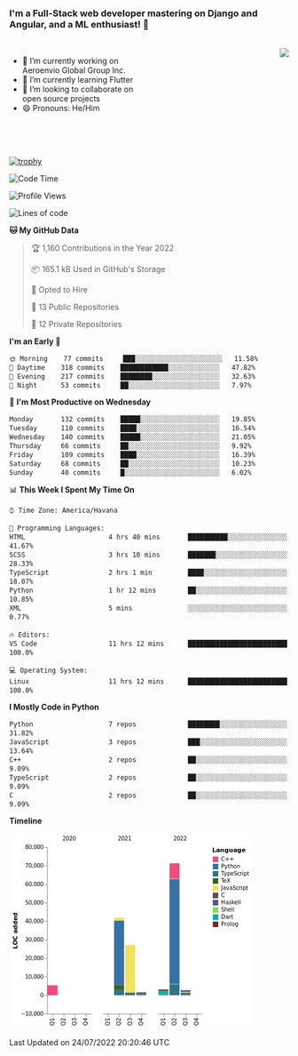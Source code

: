 ### I'm a Full-Stack web developer mastering on Django and Angular, and a ML enthusiast!  👋

<br/>

<img align="right" height="250"  src="https://media1.giphy.com/media/qgQUggAC3Pfv687qPC/giphy.gif?cid=ecf05e470ttfxgsj072btembitu1zn4ti3t3cdyg4jo5b3by&rid=giphy.gif&ct=g" />

 <div style="width:50%">
    <ul>
      <li>🔭 I’m currently working on Aeroenvio Global Group Inc.</li>
      <li>🌱 I’m currently learning Flutter</li>
      <li>👯 I’m looking to collaborate on open source projects</li>
      <li>😄 Pronouns: He/Him</li>
<!--       <li>⚡ Fun fact: I started my first professional project for a company as web dev without knowing any JS </li> -->
    </ul>
  </div>
  
<br/><br/><br/>

[![trophy](https://github-profile-trophy.vercel.app/?username=dfg-98&row=3&column=3&theme=monokai)](https://github.com/ryo-ma/github-profile-trophy)


<!--START_SECTION:waka-->
![Code Time](http://img.shields.io/badge/Code%20Time-338%20hrs%2048%20mins-blue)

![Profile Views](http://img.shields.io/badge/Profile%20Views-0-blue)

![Lines of code](https://img.shields.io/badge/From%20Hello%20World%20I%27ve%20Written-153%20Thousand%20lines%20of%20code-blue)

**🐱 My GitHub Data** 

> 🏆 1,160 Contributions in the Year 2022
 > 
> 📦 165.1 kB Used in GitHub's Storage 
 > 
> 💼 Opted to Hire
 > 
> 📜 13 Public Repositories 
 > 
> 🔑 12 Private Repositories  
 > 
**I'm an Early 🐤** 

```text
🌞 Morning    77 commits     ███░░░░░░░░░░░░░░░░░░░░░░   11.58% 
🌆 Daytime    318 commits    ████████████░░░░░░░░░░░░░   47.82% 
🌃 Evening    217 commits    ████████░░░░░░░░░░░░░░░░░   32.63% 
🌙 Night      53 commits     ██░░░░░░░░░░░░░░░░░░░░░░░   7.97%

```
📅 **I'm Most Productive on Wednesday** 

```text
Monday       132 commits    █████░░░░░░░░░░░░░░░░░░░░   19.85% 
Tuesday      110 commits    ████░░░░░░░░░░░░░░░░░░░░░   16.54% 
Wednesday    140 commits    █████░░░░░░░░░░░░░░░░░░░░   21.05% 
Thursday     66 commits     ██░░░░░░░░░░░░░░░░░░░░░░░   9.92% 
Friday       109 commits    ████░░░░░░░░░░░░░░░░░░░░░   16.39% 
Saturday     68 commits     ██░░░░░░░░░░░░░░░░░░░░░░░   10.23% 
Sunday       40 commits     █░░░░░░░░░░░░░░░░░░░░░░░░   6.02%

```


📊 **This Week I Spent My Time On** 

```text
⌚︎ Time Zone: America/Havana

💬 Programming Languages: 
HTML                     4 hrs 40 mins       ██████████░░░░░░░░░░░░░░░   41.67% 
SCSS                     3 hrs 10 mins       ███████░░░░░░░░░░░░░░░░░░   28.33% 
TypeScript               2 hrs 1 min         ████░░░░░░░░░░░░░░░░░░░░░   18.07% 
Python                   1 hr 12 mins        ██░░░░░░░░░░░░░░░░░░░░░░░   10.85% 
XML                      5 mins              ░░░░░░░░░░░░░░░░░░░░░░░░░   0.77%

🔥 Editors: 
VS Code                  11 hrs 12 mins      █████████████████████████   100.0%

💻 Operating System: 
Linux                    11 hrs 12 mins      █████████████████████████   100.0%

```

**I Mostly Code in Python** 

```text
Python                   7 repos             ████████░░░░░░░░░░░░░░░░░   31.82% 
JavaScript               3 repos             ███░░░░░░░░░░░░░░░░░░░░░░   13.64% 
C++                      2 repos             ██░░░░░░░░░░░░░░░░░░░░░░░   9.09% 
TypeScript               2 repos             ██░░░░░░░░░░░░░░░░░░░░░░░   9.09% 
C                        2 repos             ██░░░░░░░░░░░░░░░░░░░░░░░   9.09%

```


**Timeline**

![Chart not found](https://raw.githubusercontent.com/dfg-98/dfg-98/main/charts/bar_graph.png) 


 Last Updated on 24/07/2022 20:20:46 UTC
<!--END_SECTION:waka-->
